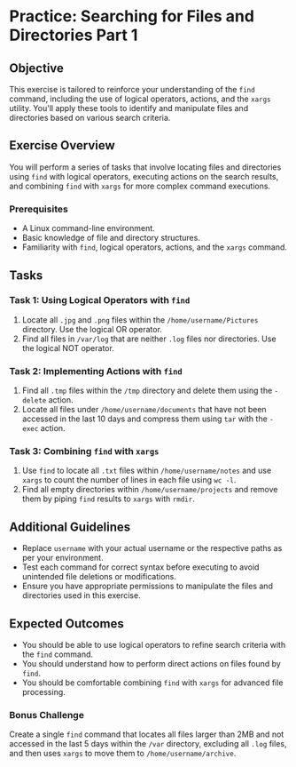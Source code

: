# Practice: Searching for Files and Directories Part 1

## Objective

This exercise is tailored to reinforce your understanding of the `find` command, including the use of logical operators, actions, and the `xargs` utility. You'll apply these tools to identify and manipulate files and directories based on various search criteria.

## Exercise Overview

You will perform a series of tasks that involve locating files and directories using `find` with logical operators, executing actions on the search results, and combining `find` with `xargs` for more complex command executions.

### Prerequisites

- A Linux command-line environment.
- Basic knowledge of file and directory structures.
- Familiarity with `find`, logical operators, actions, and the `xargs` command.

## Tasks

### Task 1: Using Logical Operators with `find`

1. Locate all `.jpg` and `.png` files within the `/home/username/Pictures` directory. Use the logical OR operator.
2. Find all files in `/var/log` that are neither `.log` files nor directories. Use the logical NOT operator.

### Task 2: Implementing Actions with `find`

1. Find all `.tmp` files within the `/tmp` directory and delete them using the `-delete` action.
2. Locate all files under `/home/username/documents` that have not been accessed in the last 10 days and compress them using `tar` with the `-exec` action.

### Task 3: Combining `find` with `xargs`

1. Use `find` to locate all `.txt` files within `/home/username/notes` and use `xargs` to count the number of lines in each file using `wc -l`.
2. Find all empty directories within `/home/username/projects` and remove them by piping `find` results to `xargs` with `rmdir`.

## Additional Guidelines

- Replace `username` with your actual username or the respective paths as per your environment.
- Test each command for correct syntax before executing to avoid unintended file deletions or modifications.
- Ensure you have appropriate permissions to manipulate the files and directories used in this exercise.

## Expected Outcomes

- You should be able to use logical operators to refine search criteria with the `find` command.
- You should understand how to perform direct actions on files found by `find`.
- You should be comfortable combining `find` with `xargs` for advanced file processing.

### Bonus Challenge

Create a single `find` command that locates all files larger than 2MB and not accessed in the last 5 days within the `/var` directory, excluding all `.log` files, and then uses `xargs` to move them to `/home/username/archive`.
